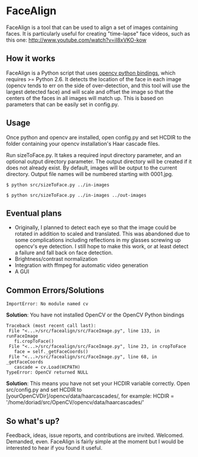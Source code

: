 FaceAlign
========

FaceAlign is a tool that can be used to align a set of images containing faces. It is particularly useful for creating "time-lapse" face videos, such as this one: http://www.youtube.com/watch?v=iI8xVKO-kow

How it works
------------

FaceAlign is a Python script that uses [opencv python bindings](http://opencv.willowgarage.com/wiki/), which requires >= Python 2.6. It detects the location of the face in each image (opencv tends to err on the side of over-detection, and this tool will use the largest detected face) and will scale and offset the image so that the centers of the faces in all images will match up. This is based on parameters that can be easily set in config.py.

Usage
-----

Once python and opencv are installed, open config.py and set HCDIR to the folder containing your opencv installation's Haar cascade files.

Run sizeToFace.py. It takes a required input directory parameter, and an optional output directory parameter. The output directory will be created if it does not already exist. By default, images will be output to the current directory. Output file names will be numbered starting with 0001.jpg.

    $ python src/sizeToFace.py ../in-images

    $ python src/sizeToFace.py ../in-images ../out-images

Eventual plans
--------------

* Originally, I planned to detect each eye so that the image could be rotated in addition to scaled and translated. This was abandoned due to some complications including reflections in my glasses screwing up opencv's eye detection. I still hope to make this work, or at least detect a failure and fall back on face detection.
* Brightness/contrast normalization
* Integration with ffmpeg for automatic video generation
* A GUI

Common Errors/Solutions
-----------------------
    ImportError: No module named cv

**Solution**: You have not installed OpenCV or the OpenCV Python bindings


    Traceback (most recent call last):
     File "<...>/src/facealign/src/FaceImage.py", line 133, in runFaceImage
       fi.cropToFace()
     File "<...>/src/facealign/src/FaceImage.py", line 23, in cropToFace
       face = self._getFaceCoords()
     File "<...>/src/facealign/src/FaceImage.py", line 68, in _getFaceCoords
       cascade = cv.Load(HCPATH)
    TypeError: OpenCV returned NULL

**Solution**: This means you have not set your HCDIR variable correctly. Open src/config.py and set HCDIR to
[yourOpenCVDir]/opencv/data/haarcascades/, for example:
HCDIR = '/home/doriad/src/OpenCV/opencv/data/haarcascades/'

So what's up?
-------------

Feedback, ideas, issue reports, and contributions are invited. Welcomed. Demanded, even. FaceAlign is fairly simple at the moment but I would be interested to hear if you found it useful. 